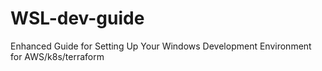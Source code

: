 # WSL-dev-guide
Enhanced Guide for Setting Up Your Windows Development Environment for AWS/k8s/terraform
